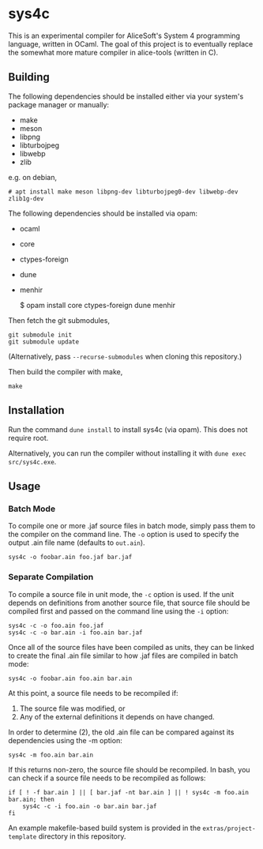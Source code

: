 sys4c
=====

This is an experimental compiler for AliceSoft's System 4 programming language,
written in OCaml. The goal of this project is to eventually replace the
somewhat more mature compiler in alice-tools (written in C).

Building
--------

The following dependencies should be installed either via your system's
package manager or manually:

* make
* meson
* libpng
* libturbojpeg
* libwebp
* zlib

e.g. on debian,

    # apt install make meson libpng-dev libturbojpeg0-dev libwebp-dev zlib1g-dev

The following dependencies should be installed via opam:

* ocaml
* core
* ctypes-foreign
* dune
* menhir

    $ opam install core ctypes-foreign dune menhir

Then fetch the git submodules,

    git submodule init
    git submodule update

(Alternatively, pass `--recurse-submodules` when cloning this repository.)

Then build the compiler with make,

    make

Installation
------------

Run the command `dune install` to install sys4c (via opam). This does not
require root.

Alternatively, you can run the compiler without installing it with
`dune exec src/sys4c.exe`.

Usage
-----

### Batch Mode

To compile one or more .jaf source files in batch mode, simply pass them to the
compiler on the command line. The `-o` option is used to specify the output
.ain file name (defaults to `out.ain`).

    sys4c -o foobar.ain foo.jaf bar.jaf

### Separate Compilation

To compile a source file in unit mode, the `-c` option is used. If the unit
depends on definitions from another source file, that source file should be
compiled first and passed on the command line using the `-i` option:

    sys4c -c -o foo.ain foo.jaf
    sys4c -c -o bar.ain -i foo.ain bar.jaf

Once all of the source files have been compiled as units, they can be linked
to create the final .ain file similar to how .jaf files are compiled in batch
mode:

    sys4c -o foobar.ain foo.ain bar.ain

At this point, a source file needs to be recompiled if:
  1. The source file was modified, or
  2. Any of the external definitions it depends on have changed.

In order to determine (2), the old .ain file can be compared against its
dependencies using the -m option:

    sys4c -m foo.ain bar.ain

If this returns non-zero, the source file should be recompiled.
In bash, you can check if a source file needs to be recompiled as follows:

    if [ ! -f bar.ain ] || [ bar.jaf -nt bar.ain ] || ! sys4c -m foo.ain bar.ain; then
        sys4c -c -i foo.ain -o bar.ain bar.jaf
    fi

An example makefile-based build system is provided in the
`extras/project-template` directory in this repository.
